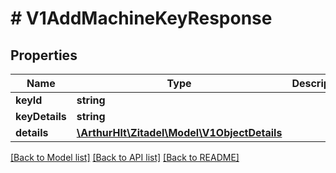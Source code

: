 # # V1AddMachineKeyResponse

## Properties

Name | Type | Description | Notes
------------ | ------------- | ------------- | -------------
**keyId** | **string** |  | [optional]
**keyDetails** | **string** |  | [optional]
**details** | [**\ArthurHlt\Zitadel\Model\V1ObjectDetails**](V1ObjectDetails.md) |  | [optional]

[[Back to Model list]](../../README.md#models) [[Back to API list]](../../README.md#endpoints) [[Back to README]](../../README.md)
